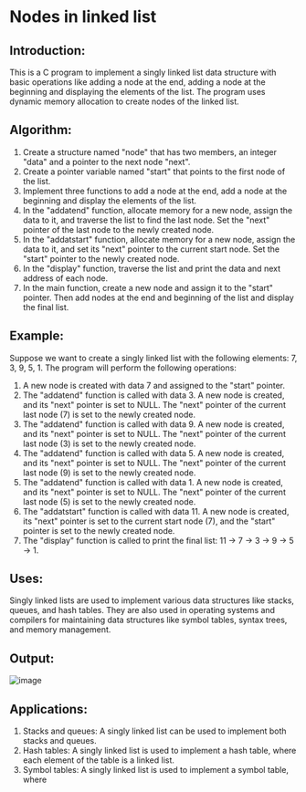 # Nodes in linked list

## Introduction:

This is a C program to implement a singly linked list data structure with basic operations like adding a node at the end, adding a node at the beginning and displaying the elements of the list. The program uses dynamic memory allocation to create nodes of the linked list.

## Algorithm:

1. Create a structure named "node" that has two members, an integer "data" and a pointer to the next node "next".
2. Create a pointer variable named "start" that points to the first node of the list.
3. Implement three functions to add a node at the end, add a node at the beginning and display the elements of the list.
4. In the "addatend" function, allocate memory for a new node, assign the data to it, and traverse the list to find the last node. Set the "next" pointer of the last node to the newly created node.
5. In the "addatstart" function, allocate memory for a new node, assign the data to it, and set its "next" pointer to the current start node. Set the "start" pointer to the newly created node.
6. In the "display" function, traverse the list and print the data and next address of each node.
7. In the main function, create a new node and assign it to the "start" pointer. Then add nodes at the end and beginning of the list and display the final list.

## Example:

Suppose we want to create a singly linked list with the following elements: 7, 3, 9, 5, 1. The program will perform the following operations:

1. A new node is created with data 7 and assigned to the "start" pointer.
2. The "addatend" function is called with data 3. A new node is created, and its "next" pointer is set to NULL. The "next" pointer of the current last node (7) is set to the newly created node.
3. The "addatend" function is called with data 9. A new node is created, and its "next" pointer is set to NULL. The "next" pointer of the current last node (3) is set to the newly created node.
4. The "addatend" function is called with data 5. A new node is created, and its "next" pointer is set to NULL. The "next" pointer of the current last node (9) is set to the newly created node.
5. The "addatend" function is called with data 1. A new node is created, and its "next" pointer is set to NULL. The "next" pointer of the current last node (5) is set to the newly created node.
6. The "addatstart" function is called with data 11. A new node is created, its "next" pointer is set to the current start node (7), and the "start" pointer is set to the newly created node.
7. The "display" function is called to print the final list: 11 -> 7 -> 3 -> 9 -> 5 -> 1.

## Uses:

Singly linked lists are used to implement various data structures like stacks, queues, and hash tables. They are also used in operating systems and compilers for maintaining data structures like symbol tables, syntax trees, and memory management.

## Output:
![image](https://user-images.githubusercontent.com/125560933/234076334-010f002e-b08c-4e4d-b0dd-34558bfedab4.png)


## Applications:

1. Stacks and queues: A singly linked list can be used to implement both stacks and queues.
2. Hash tables: A singly linked list is used to implement a hash table, where each element of the table is a linked list.
3. Symbol tables: A singly linked list is used to implement a symbol table, where
